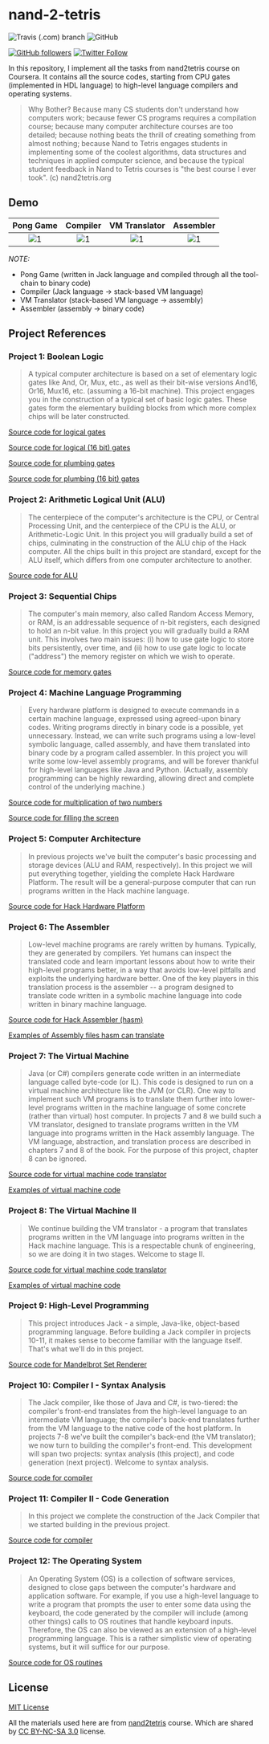 # nand-2-tetris

![Travis (.com) branch](https://img.shields.io/travis/com/ghaiklor/nand-2-tetris/master)
![GitHub](https://img.shields.io/github/license/ghaiklor/nand-2-tetris)

[![GitHub followers](https://img.shields.io/github/followers/ghaiklor.svg?label=Follow&style=social)](https://github.com/ghaiklor)
[![Twitter Follow](https://img.shields.io/twitter/follow/ghaiklor.svg?label=Follow&style=social)](https://twitter.com/ghaiklor)

In this repository, I implement all the tasks from nand2tetris course on Coursera. It contains all the source codes, starting from CPU gates (implemented in HDL language) to high-level language compilers and operating systems.

> Why Bother? Because many CS students don't understand how computers work; because fewer CS programs requires a compilation course; because many computer architecture courses are too detailed; because nothing beats the thrill of creating something from almost nothing; because Nand to Tetris engages students in implementing some of the coolest algorithms, data structures and techniques in applied computer science, and because the typical student feedback in Nand to Tetris courses is "the best course I ever took". (c) nand2tetris.org

## Demo

|      Pong Game       |      Compiler       |      VM Translator       |      Assembler       |
| :------------------: | :-----------------: | :----------------------: | :------------------: |
| ![1][Pong Game Demo] | ![1][Compiler Demo] | ![1][VM Translator Demo] | ![1][Assembler Demo] |

_NOTE:_

- Pong Game (written in Jack language and compiled through all the tool-chain to binary code)
- Compiler (Jack language -> stack-based VM language)
- VM Translator (stack-based VM language -> assembly)
- Assembler (assembly -> binary code)

## Project References

### Project 1: Boolean Logic

> A typical computer architecture is based on a set of elementary logic gates like And, Or, Mux, etc., as well as their bit-wise versions And16, Or16, Mux16, etc. (assuming a 16-bit machine). This project engages you in the construction of a typical set of basic logic gates. These gates form the elementary building blocks from which more complex chips will be later constructed.

[Source code for logical gates](./src/cpu/logical)

[Source code for logical (16 bit) gates](./src/cpu/logical16)

[Source code for plumbing gates](./src/cpu/plumbing)

[Source code for plumbing (16 bit) gates](./src/cpu/plumbing16)

### Project 2: Arithmetic Logical Unit (ALU)

> The centerpiece of the computer's architecture is the CPU, or Central Processing Unit, and the centerpiece of the CPU is the ALU, or Arithmetic-Logic Unit. In this project you will gradually build a set of chips, culminating in the construction of the ALU chip of the Hack computer. All the chips built in this project are standard, except for the ALU itself, which differs from one computer architecture to another.

[Source code for ALU](./src/cpu/alu)

### Project 3: Sequential Chips

> The computer's main memory, also called Random Access Memory, or RAM, is an addressable sequence of n-bit registers, each designed to hold an n-bit value. In this project you will gradually build a RAM unit. This involves two main issues: (i) how to use gate logic to store bits persistently, over time, and (ii) how to use gate logic to locate ("address") the memory register on which we wish to operate.

[Source code for memory gates](./src/cpu/memory)

### Project 4: Machine Language Programming

> Every hardware platform is designed to execute commands in a certain machine language, expressed using agreed-upon binary codes. Writing programs directly in binary code is a possible, yet unnecessary. Instead, we can write such programs using a low-level symbolic language, called assembly, and have them translated into binary code by a program called assembler. In this project you will write some low-level assembly programs, and will be forever thankful for high-level languages like Java and Python. (Actually, assembly programming can be highly rewarding, allowing direct and complete control of the underlying machine.)

[Source code for multiplication of two numbers](./spec/cpu/mult)

[Source code for filling the screen](./spec/cpu/fill)

### Project 5: Computer Architecture

> In previous projects we've built the computer's basic processing and storage devices (ALU and RAM, respectively). In this project we will put everything together, yielding the complete Hack Hardware Platform. The result will be a general-purpose computer that can run programs written in the Hack machine language.

[Source code for Hack Hardware Platform](./src/cpu/computer)

### Project 6: The Assembler

> Low-level machine programs are rarely written by humans. Typically, they are generated by compilers. Yet humans can inspect the translated code and learn important lessons about how to write their high-level programs better, in a way that avoids low-level pitfalls and exploits the underlying hardware better. One of the key players in this translation process is the assembler -- a program designed to translate code written in a symbolic machine language into code written in binary machine language.

[Source code for Hack Assembler (hasm)](./src/hasm)

[Examples of Assembly files hasm can translate](./spec/hasm)

### Project 7: The Virtual Machine

> Java (or C#) compilers generate code written in an intermediate language called byte-code (or IL). This code is designed to run on a virtual machine architecture like the JVM (or CLR). One way to implement such VM programs is to translate them further into lower-level programs written in the machine language of some concrete (rather than virtual) host computer. In projects 7 and 8 we build such a VM translator, designed to translate programs written in the VM language into programs written in the Hack assembly language. The VM language, abstraction, and translation process are described in chapters 7 and 8 of the book. For the purpose of this project, chapter 8 can be ignored.

[Source code for virtual machine code translator](./src/vm)

[Examples of virtual machine code](./spec/vm)

### Project 8: The Virtual Machine II

> We continue building the VM translator - a program that translates programs written in the VM language into programs written in the Hack machine language. This is a respectable chunk of engineering, so we are doing it in two stages. Welcome to stage II.

[Source code for virtual machine code translator](./src/vm)

[Examples of virtual machine code](./spec/vm)

### Project 9: High-Level Programming

> This project introduces Jack - a simple, Java-like, object-based programming language. Before building a Jack compiler in projects 10-11, it makes sense to become familiar with the language itself. That's what we'll do in this project.

[Source code for Mandelbrot Set Renderer](./examples/mandelbrot)

### Project 10: Compiler I - Syntax Analysis

> The Jack compiler, like those of Java and C#, is two-tiered: the compiler's front-end translates from the high-level language to an intermediate VM language; the compiler's back-end translates further from the VM language to the native code of the host platform. In projects 7-8 we've built the compiler's back-end (the VM translator); we now turn to building the compiler's front-end. This development will span two projects: syntax analysis (this project), and code generation (next project). Welcome to syntax analysis.

[Source code for compiler](./src/compiler)

### Project 11: Compiler II - Code Generation

> In this project we complete the construction of the Jack Compiler that we started building in the previous project.

[Source code for compiler](./src/compiler)

### Project 12: The Operating System

> An Operating System (OS) is a collection of software services, designed to close gaps between the computer's hardware and application software. For example, if you use a high-level language to write a program that prompts the user to enter some data using the keyboard, the code generated by the compiler will include (among other things) calls to OS routines that handle keyboard inputs. Therefore, the OS can also be viewed as an extension of a high-level programming language. This is a rather simplistic view of operating systems, but it will suffice for our purpose.

[Source code for OS routines](./src/os)

## License

[MIT License](./LICENSE)

All the materials used here are from [nand2tetris](https://www.nand2tetris.org) course.
Which are shared by [CC BY-NC-SA 3.0](https://creativecommons.org/licenses/by-nc-sa/3.0/) license.

[Pong Game Demo]: https://user-images.githubusercontent.com/3625244/67093349-192b7400-f1ba-11e9-92bd-1e96c2f5c850.gif
[Compiler Demo]: https://user-images.githubusercontent.com/3625244/67094267-26e1f900-f1bc-11e9-904a-39ea0e0576fc.gif
[VM Translator Demo]: https://user-images.githubusercontent.com/3625244/67094699-fc447000-f1bc-11e9-8a77-357134ac244a.gif
[Assembler Demo]: https://user-images.githubusercontent.com/3625244/67094945-7a087b80-f1bd-11e9-9f01-2dc2941c422b.gif
